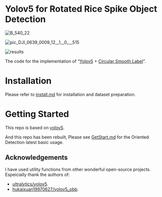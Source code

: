 # Yolov5 for Rotated Rice Spike Object Detection
![B_540_22](https://github.com/tinly00/RotatedRiceSpikeDet/assets/93133444/d993b04a-0781-41f9-85de-27a324c868bc)

![pic_DJI_0639_0009_12__1__0___515](https://github.com/tinly00/RotatedRiceSpikeDet/assets/93133444/2594adce-5eb7-4543-8c50-7c366cf37acd)

![results](https://github.com/tinly00/RotatedRiceSpikeDet/assets/93133444/6999d16a-8ce3-4e68-9155-40f54adb4d23)



The code for the implementation of “[Yolov5](https://github.com/ultralytics/yolov5) + [Circular Smooth Label](https://arxiv.org/abs/2003.05597v2)”. 


# Installation
Please refer to [install.md](./docs/install.md) for installation and dataset preparation.


# Getting Started 
This repo is based on [yolov5](https://github.com/ultralytics/yolov5). 
 
And this repo has been rebuilt, Please see [GetStart.md](./docs/GetStart.md) for the Oriented Detection latest basic usage.

 
##  Acknowledgements
I have used utility functions from other wonderful open-source projects. Espeicially thank the authors of:

* [ultralytics/yolov5](https://github.com/ultralytics/yolov5).
* [hukaixuan19970627/yolov5_obb](https://github.com/hukaixuan19970627/yolov5_obb).


